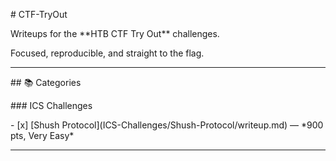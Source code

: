 \# CTF-TryOut



Writeups for the \*\*HTB CTF Try Out\*\* challenges.  

Focused, reproducible, and straight to the flag.



---



\## 📚 Categories



\### ICS Challenges

\- \[x] \[Shush Protocol](ICS-Challenges/Shush-Protocol/writeup.md) — \*900 pts, Very Easy\*



---



